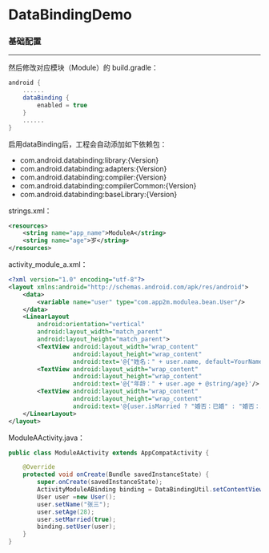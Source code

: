 # DataBindingDemo
### 基础配置
---
然后修改对应模块（Module）的 build.gradle：
```groovy
android {
    ......
    dataBinding {
        enabled = true
    }
    ......
}
```
启用dataBinding后，工程会自动添加如下依赖包：
* com.android.databinding:library:{Version}
* com.android.databinding:adapters:{Version}
* com.android.databinding:compiler:{Version}
* com.android.databinding:compilerCommon:{Version}
* com.android.databinding:baseLibrary:{Version}

strings.xml：
```xml
<resources>
    <string name="app_name">ModuleA</string>
    <string name="age">岁</string>
</resources>
```
activity_module_a.xml：
```xml
<?xml version="1.0" encoding="utf-8"?>
<layout xmlns:android="http://schemas.android.com/apk/res/android">
    <data>
        <variable name="user" type="com.app2m.modulea.bean.User"/>
    </data>
    <LinearLayout
        android:orientation="vertical"
        android:layout_width="match_parent"
        android:layout_height="match_parent">
        <TextView android:layout_width="wrap_content"
                  android:layout_height="wrap_content"
                  android:text='@{"姓名：" + user.name, default=YourName}'/>
        <TextView android:layout_width="wrap_content"
                  android:layout_height="wrap_content"
                  android:text='@{"年龄：" + user.age + @string/age}'/>
        <TextView android:layout_width="wrap_content"
                  android:layout_height="wrap_content"
                  android:text='@{user.isMarried ? "婚否：已婚" : "婚否：未婚"}'/>
    </LinearLayout>
</layout>
```
ModuleAActivity.java：
```java
public class ModuleAActivity extends AppCompatActivity {

    @Override
    protected void onCreate(Bundle savedInstanceState) {
        super.onCreate(savedInstanceState);
        ActivityModuleABinding binding = DataBindingUtil.setContentView(this, R.layout.activity_module_a);
        User user =new User();
        user.setName("张三");
        user.setAge(28);
        user.setMarried(true);
        binding.setUser(user);
    }
}

```